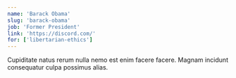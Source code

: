 ```yaml
---
name: 'Barack Obama'
slug: 'barack-obama'
job: 'Former President'
link: 'https://discord.com/'
for: ['libertarian-ethics']
---
```


Cupiditate natus rerum nulla nemo est enim facere facere. Magnam incidunt consequatur culpa possimus alias.
